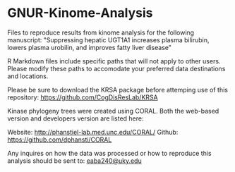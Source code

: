 # GNUR-Kinome-Analysis

Files to reproduce results from kinome analysis for the following manuscript: "Suppressing hepatic UGT1A1 increases plasma bilirubin, lowers plasma urobilin, and improves fatty liver disease"

R Markdown files include specific paths that will not apply to other users. Please modify these paths to accomodate your preferred data destinations and locations. 

Please be sure to download the KRSA package before attemping use of this repository: https://github.com/CogDisResLab/KRSA

Kinase phylogeny trees were created using CORAL. Both the web-based version and developers version are listed here: 

  Website: http://phanstiel-lab.med.unc.edu/CORAL/
  Github: https://github.com/dphansti/CORAL

Any inquires on how the data was processed or how to reproduce this analysis should be sent to: eaba240@uky.edu
